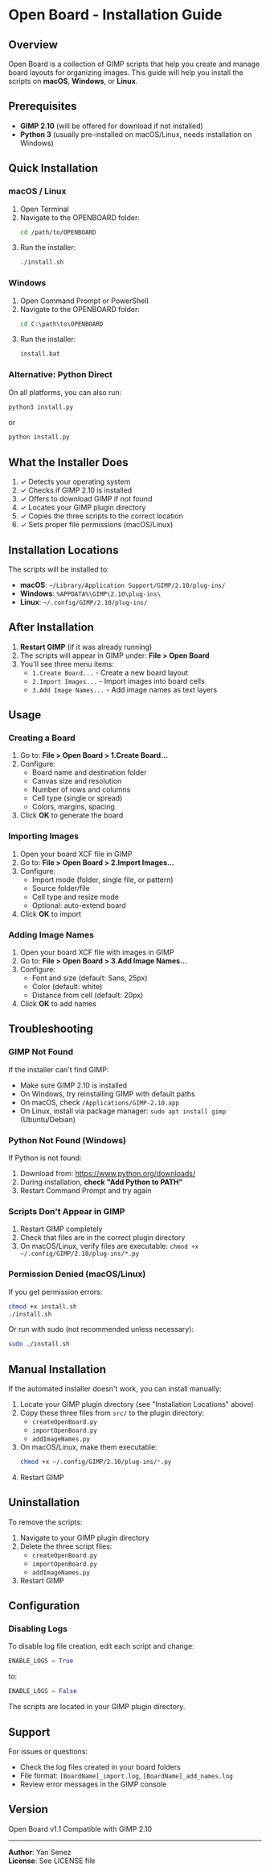 # Open Board - Installation Guide

## Overview

Open Board is a collection of GIMP scripts that help you create and manage board layouts for organizing images. This guide will help you install the scripts on **macOS**, **Windows**, or **Linux**.

## Prerequisites

- **GIMP 2.10** (will be offered for download if not installed)
- **Python 3** (usually pre-installed on macOS/Linux, needs installation on Windows)

## Quick Installation

### macOS / Linux

1. Open Terminal
2. Navigate to the OPENBOARD folder:
   ```bash
   cd /path/to/OPENBOARD
   ```
3. Run the installer:
   ```bash
   ./install.sh
   ```

### Windows

1. Open Command Prompt or PowerShell
2. Navigate to the OPENBOARD folder:
   ```cmd
   cd C:\path\to\OPENBOARD
   ```
3. Run the installer:
   ```cmd
   install.bat
   ```

### Alternative: Python Direct

On all platforms, you can also run:
```bash
python3 install.py
```
or
```cmd
python install.py
```

## What the Installer Does

1. ✓ Detects your operating system
2. ✓ Checks if GIMP 2.10 is installed
3. ✓ Offers to download GIMP if not found
4. ✓ Locates your GIMP plugin directory
5. ✓ Copies the three scripts to the correct location
6. ✓ Sets proper file permissions (macOS/Linux)

## Installation Locations

The scripts will be installed to:

- **macOS**: `~/Library/Application Support/GIMP/2.10/plug-ins/`
- **Windows**: `%APPDATA%\GIMP\2.10\plug-ins\`
- **Linux**: `~/.config/GIMP/2.10/plug-ins/`

## After Installation

1. **Restart GIMP** (if it was already running)
2. The scripts will appear in GIMP under: **File > Open Board**
3. You'll see three menu items:
   - `1.Create Board...` - Create a new board layout
   - `2.Import Images...` - Import images into board cells
   - `3.Add Image Names...` - Add image names as text layers

## Usage

### Creating a Board

1. Go to: **File > Open Board > 1.Create Board...**
2. Configure:
   - Board name and destination folder
   - Canvas size and resolution
   - Number of rows and columns
   - Cell type (single or spread)
   - Colors, margins, spacing
3. Click **OK** to generate the board

### Importing Images

1. Open your board XCF file in GIMP
2. Go to: **File > Open Board > 2.Import Images...**
3. Configure:
   - Import mode (folder, single file, or pattern)
   - Source folder/file
   - Cell type and resize mode
   - Optional: auto-extend board
4. Click **OK** to import

### Adding Image Names

1. Open your board XCF file with images in GIMP
2. Go to: **File > Open Board > 3.Add Image Names...**
3. Configure:
   - Font and size (default: Sans, 25px)
   - Color (default: white)
   - Distance from cell (default: 20px)
4. Click **OK** to add names

## Troubleshooting

### GIMP Not Found

If the installer can't find GIMP:
- Make sure GIMP 2.10 is installed
- On Windows, try reinstalling GIMP with default paths
- On macOS, check `/Applications/GIMP-2.10.app`
- On Linux, install via package manager: `sudo apt install gimp` (Ubuntu/Debian)

### Python Not Found (Windows)

If Python is not found:
1. Download from: https://www.python.org/downloads/
2. During installation, **check "Add Python to PATH"**
3. Restart Command Prompt and try again

### Scripts Don't Appear in GIMP

1. Restart GIMP completely
2. Check that files are in the correct plugin directory
3. On macOS/Linux, verify files are executable: `chmod +x ~/.config/GIMP/2.10/plug-ins/*.py`

### Permission Denied (macOS/Linux)

If you get permission errors:
```bash
chmod +x install.sh
./install.sh
```

Or run with sudo (not recommended unless necessary):
```bash
sudo ./install.sh
```

## Manual Installation

If the automated installer doesn't work, you can install manually:

1. Locate your GIMP plugin directory (see "Installation Locations" above)
2. Copy these three files from `src/` to the plugin directory:
   - `createOpenBoard.py`
   - `importOpenBoard.py`
   - `addImageNames.py`
3. On macOS/Linux, make them executable:
   ```bash
   chmod +x ~/.config/GIMP/2.10/plug-ins/*.py
   ```
4. Restart GIMP

## Uninstallation

To remove the scripts:

1. Navigate to your GIMP plugin directory
2. Delete the three script files:
   - `createOpenBoard.py`
   - `importOpenBoard.py`
   - `addImageNames.py`
3. Restart GIMP

## Configuration

### Disabling Logs

To disable log file creation, edit each script and change:
```python
ENABLE_LOGS = True
```
to:
```python
ENABLE_LOGS = False
```

The scripts are located in your GIMP plugin directory.

## Support

For issues or questions:
- Check the log files created in your board folders
- File format: `[BoardName]_import.log`, `[BoardName]_add_names.log`
- Review error messages in the GIMP console

## Version

Open Board v1.1
Compatible with GIMP 2.10

---

**Author**: Yan Senez  
**License**: See LICENSE file


